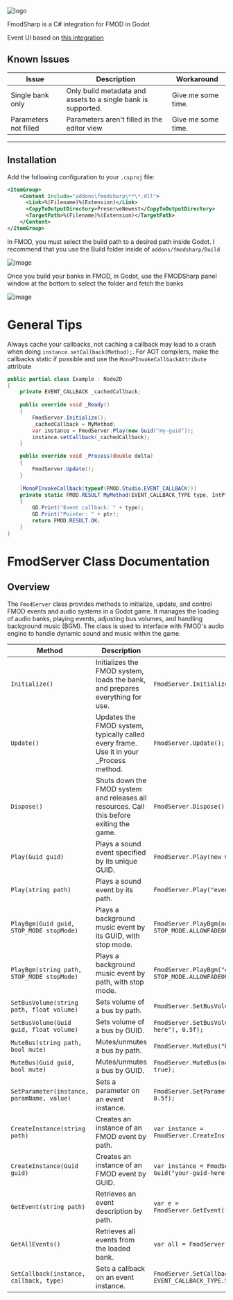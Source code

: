 ![logo](https://github.com/user-attachments/assets/ae776cd4-4de1-4c6a-ab98-e70b0c181956)

FmodSharp is a C# integration for FMOD in Godot

Event UI based on [this integration](https://github.com/utopia-rise/fmod-gdextension)

## Known Issues

| Issue                  | Description                                           | Workaround  |
|------------------------|-------------------------------------------------------|-------------|
| Single bank only        | Only build metadata and assets to a single bank is supported.                | Give me some time.    |
| Parameters not filled | Parameters aren't filled in the editor view | Give me some time. |

---

## Installation

Add the following configuration to your `.csproj` file:

```xml
<ItemGroup>
    <Content Include="addons\fmodsharp\**\*.dll">
      <Link>%(Filename)%(Extension)</Link>
      <CopyToOutputDirectory>PreserveNewest</CopyToOutputDirectory>
      <TargetPath>%(Filename)%(Extension)</TargetPath>
    </Content>
</ItemGroup>
```

In FMOD, you must select the build path to a desired path inside Godot. I recommend that you use the Build folder inside of `addons/fmodsharp/Build`

![image](https://github.com/user-attachments/assets/1337d7cf-517d-48b6-9227-83c005ec7a22)

Once you build your banks in FMOD, in Godot, use the FMODSharp panel window at the bottom to select the folder and fetch the banks

![image](https://github.com/user-attachments/assets/2d3e2517-f4c4-4851-89a3-3386357c0198)

# General Tips
Always cache your callbacks, not caching a callback may lead to a crash when doing `instance.setCallback(Method);`.
For AOT compilers, make the callbacks static if possible and use the `MonoPInvokeCallbackAttribute` attribute
```cs
public partial class Example : Node2D
{
    private EVENT_CALLBACK _cachedCallback;
    
    public override void _Ready()
    {
        FmodServer.Initialize();
        _cachedCallback = MyMethod;
        var instance = FmodServer.Play(new Guid("my-guid"));
        instance.setCallback(_cachedCallback);
    }

    public override void _Process(double delta)
    {
        FmodServer.Update();
    }
    
    [MonoPInvokeCallback(typeof(FMOD.Studio.EVENT_CALLBACK))]
    private static FMOD.RESULT MyMethod(EVENT_CALLBACK_TYPE type, IntPtr ptr, IntPtr _)
    {
        GD.Print("Event callback: " + type);
        GD.Print("Pointer: " + ptr);
        return FMOD.RESULT.OK;
    }
}
```

# FmodServer Class Documentation

## Overview
The `FmodServer` class provides methods to initialize, update, and control FMOD events and audio systems in a Godot game. It manages the loading of audio banks, playing events, adjusting bus volumes, and handling background music (BGM). The class is used to interface with FMOD's audio engine to handle dynamic sound and music within the game.

| Method | Description | Example |
|--------|-------------|---------|
| `Initialize()` | Initializes the FMOD system, loads the bank, and prepares everything for use. | `FmodServer.Initialize();` |
| `Update()` | Updates the FMOD system, typically called every frame. Use it in your _Process method. | `FmodServer.Update();` |
| `Dispose()` | Shuts down the FMOD system and releases all resources. Call this before exiting the game. | `FmodServer.Dispose();` |
| `Play(Guid guid)` | Plays a sound event specified by its unique GUID. | `FmodServer.Play(new Guid("your-guid-here"));` |
| `Play(string path)` | Plays a sound event by its path. | `FmodServer.Play("event:/sound_effect");` |
| `PlayBgm(Guid guid, STOP_MODE stopMode)` | Plays a background music event by its GUID, with stop mode. | `FmodServer.PlayBgm(new Guid("your-guid-here"), STOP_MODE.ALLOWFADEOUT);` |
| `PlayBgm(string path, STOP_MODE stopMode)` | Plays a background music event by path, with stop mode. | `FmodServer.PlayBgm("event:/bgm_sound", STOP_MODE.ALLOWFADEOUT);` |
| `SetBusVolume(string path, float volume)` | Sets volume of a bus by path. | `FmodServer.SetBusVolume("bus:/bgm", 0.5f);` |
| `SetBusVolume(Guid guid, float volume)` | Sets volume of a bus by GUID. | `FmodServer.SetBusVolume(new Guid("your-guid-here"), 0.5f);` |
| `MuteBus(string path, bool mute)` | Mutes/unmutes a bus by path. | `FmodServer.MuteBus("bus:/bgm", true);` |
| `MuteBus(Guid guid, bool mute)` | Mutes/unmutes a bus by GUID. | `FmodServer.MuteBus(new Guid("your-guid-here"), true);` |
| `SetParameter(instance, paramName, value)` | Sets a parameter on an event instance. | `FmodServer.SetParameter(eventInstance, "volume", 0.5f);` |
| `CreateInstance(string path)` | Creates an instance of an FMOD event by path. | `var instance = FmodServer.CreateInstance("event:/sound_effect");` |
| `CreateInstance(Guid guid)` | Creates an instance of an FMOD event by GUID. | `var instance = FmodServer.CreateInstance(new Guid("your-guid-here"));` |
| `GetEvent(string path)` | Retrieves an event description by path. | `var e = FmodServer.GetEvent("event:/sound_effect");` |
| `GetAllEvents()` | Retrieves all events from the loaded bank. | `var all = FmodServer.GetAllEvents();` |
| `SetCallback(instance, callback, type)` | Sets a callback on an event instance. | `FmodServer.SetCallback(instance, callback, EVENT_CALLBACK_TYPE.START);` |

